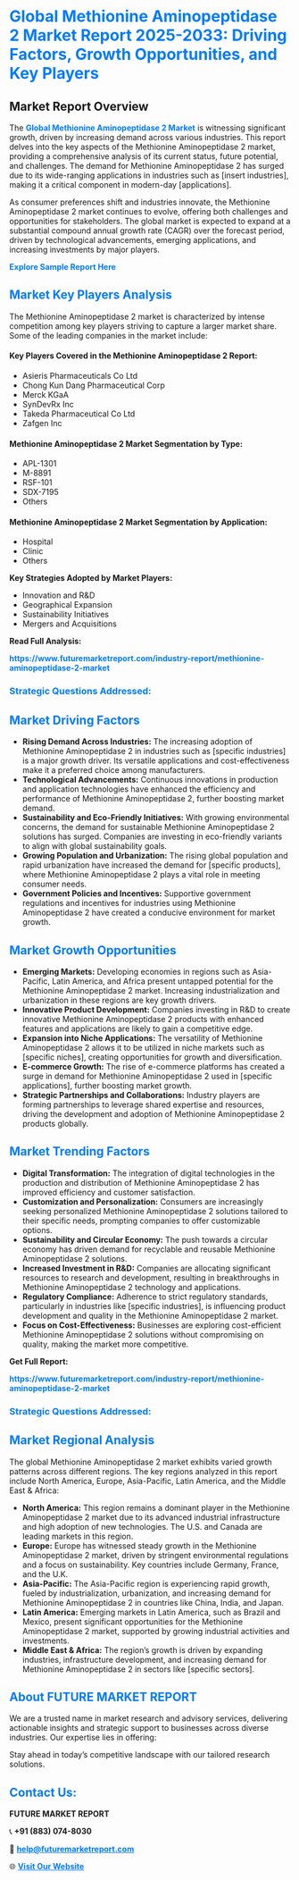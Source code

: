 <h1 style="color: #007BFF;">Global Methionine Aminopeptidase 2 Market Report 2025-2033: Driving Factors, Growth Opportunities, and Key Players</h1>

<section id="overview">
<h2>Market Report Overview</h2>
<p>The <a href="https://www.futuremarketreport.com/industry-report/methionine-aminopeptidase-2-market" style="color: #007BFF; text-decoration: none;"><strong>Global Methionine Aminopeptidase 2 Market</strong></a> is witnessing significant growth, driven by increasing demand across various industries. This report delves into the key aspects of the Methionine Aminopeptidase 2 market, providing a comprehensive analysis of its current status, future potential, and challenges. The demand for Methionine Aminopeptidase 2 has surged due to its wide-ranging applications in industries such as [insert industries], making it a critical component in modern-day [applications].</p>
<p>As consumer preferences shift and industries innovate, the Methionine Aminopeptidase 2 market continues to evolve, offering both challenges and opportunities for stakeholders. The global market is expected to expand at a substantial compound annual growth rate (CAGR) over the forecast period, driven by technological advancements, emerging applications, and increasing investments by major players.</p>
</section>

<section id="overview">
<p><a href="https://www.futuremarketreport.com/request-sample/reportId=86191" style="color: #007BFF; text-decoration: none;"><strong>Explore Sample Report Here</strong></a></p>
</section>

<section id="key-players">
<h2 style="color: #007BFF;">Market Key Players Analysis</h2>
<p>The Methionine Aminopeptidase 2 market is characterized by intense competition among key players striving to capture a larger market share. Some of the leading companies in the market include:</p>
<h4>Key Players Covered in the Methionine Aminopeptidase 2 Report:</h4>
<ul><li>Asieris Pharmaceuticals Co Ltd</li><li>Chong Kun Dang Pharmaceutical Corp</li><li>Merck KGaA</li><li>SynDevRx Inc</li><li>Takeda Pharmaceutical Co Ltd</li><li>Zafgen Inc</li></ul>
<h4>Methionine Aminopeptidase 2 Market Segmentation by Type:</h4>
<ul><li>APL-1301</li><li>M-8891</li><li>RSF-101</li><li>SDX-7195</li><li>Others</li></ul>

<h4>Methionine Aminopeptidase 2 Market Segmentation by Application:</h4>
<ul><li>Hospital</li><li>Clinic</li><li>Others</li></ul>
<p><strong>Key Strategies Adopted by Market Players:</strong></p>
<ul>
<li>Innovation and R&D</li>
<li>Geographical Expansion</li>
<li>Sustainability Initiatives</li>
<li>Mergers and Acquisitions</li>
</ul>
</section>

<section>
<p><strong>Read Full Analysis: </strong></p><a href="https://www.futuremarketreport.com/industry-report/methionine-aminopeptidase-2-market" style="color: #007BFF; text-decoration: none;"><strong>https://www.futuremarketreport.com/industry-report/methionine-aminopeptidase-2-market</strong></a>
<h3 style="color: #007BFF;">Strategic Questions Addressed:</h3>
</section>

<section id="driving-factors">
<h2 style="color: #007BFF;">Market Driving Factors</h2>
<ul>
<li><strong>Rising Demand Across Industries:</strong> The increasing adoption of Methionine Aminopeptidase 2 in industries such as [specific industries] is a major growth driver. Its versatile applications and cost-effectiveness make it a preferred choice among manufacturers.</li>
<li><strong>Technological Advancements:</strong> Continuous innovations in production and application technologies have enhanced the efficiency and performance of Methionine Aminopeptidase 2, further boosting market demand.</li>
<li><strong>Sustainability and Eco-Friendly Initiatives:</strong> With growing environmental concerns, the demand for sustainable Methionine Aminopeptidase 2 solutions has surged. Companies are investing in eco-friendly variants to align with global sustainability goals.</li>
<li><strong>Growing Population and Urbanization:</strong> The rising global population and rapid urbanization have increased the demand for [specific products], where Methionine Aminopeptidase 2 plays a vital role in meeting consumer needs.</li>
<li><strong>Government Policies and Incentives:</strong> Supportive government regulations and incentives for industries using Methionine Aminopeptidase 2 have created a conducive environment for market growth.</li>
</ul>
</section>

<section id="growth-opportunities">
<h2 style="color: #007BFF;">Market Growth Opportunities</h2>
<ul>
<li><strong>Emerging Markets:</strong> Developing economies in regions such as Asia-Pacific, Latin America, and Africa present untapped potential for the Methionine Aminopeptidase 2 market. Increasing industrialization and urbanization in these regions are key growth drivers.</li>
<li><strong>Innovative Product Development:</strong> Companies investing in R&D to create innovative Methionine Aminopeptidase 2 products with enhanced features and applications are likely to gain a competitive edge.</li>
<li><strong>Expansion into Niche Applications:</strong> The versatility of Methionine Aminopeptidase 2 allows it to be utilized in niche markets such as [specific niches], creating opportunities for growth and diversification.</li>
<li><strong>E-commerce Growth:</strong> The rise of e-commerce platforms has created a surge in demand for Methionine Aminopeptidase 2 used in [specific applications], further boosting market growth.</li>
<li><strong>Strategic Partnerships and Collaborations:</strong> Industry players are forming partnerships to leverage shared expertise and resources, driving the development and adoption of Methionine Aminopeptidase 2 products globally.</li>
</ul>
</section>

<section id="trending-factors">
<h2 style="color: #007BFF;">Market Trending Factors</h2>
<ul>
<li><strong>Digital Transformation:</strong> The integration of digital technologies in the production and distribution of Methionine Aminopeptidase 2 has improved efficiency and customer satisfaction.</li>
<li><strong>Customization and Personalization:</strong> Consumers are increasingly seeking personalized Methionine Aminopeptidase 2 solutions tailored to their specific needs, prompting companies to offer customizable options.</li>
<li><strong>Sustainability and Circular Economy:</strong> The push towards a circular economy has driven demand for recyclable and reusable Methionine Aminopeptidase 2 solutions.</li>
<li><strong>Increased Investment in R&D:</strong> Companies are allocating significant resources to research and development, resulting in breakthroughs in Methionine Aminopeptidase 2 technology and applications.</li>
<li><strong>Regulatory Compliance:</strong> Adherence to strict regulatory standards, particularly in industries like [specific industries], is influencing product development and quality in the Methionine Aminopeptidase 2 market.</li>
<li><strong>Focus on Cost-Effectiveness:</strong> Businesses are exploring cost-efficient Methionine Aminopeptidase 2 solutions without compromising on quality, making the market more competitive.</li>
</ul>
</section>

<section>
<p><strong>Get Full Report: </strong></p><a href="https://www.futuremarketreport.com/industry-report/methionine-aminopeptidase-2-market" style="color: #007BFF; text-decoration: none;"><strong>https://www.futuremarketreport.com/industry-report/methionine-aminopeptidase-2-market</strong></a>
<h3 style="color: #007BFF;">Strategic Questions Addressed:</h3>
</section>


<section id="regional-analysis">
<h2 style="color: #007BFF;">Market Regional Analysis</h2>
<p>The global Methionine Aminopeptidase 2 market exhibits varied growth patterns across different regions. The key regions analyzed in this report include North America, Europe, Asia-Pacific, Latin America, and the Middle East & Africa:</p>
<ul>
<li><strong>North America:</strong> This region remains a dominant player in the Methionine Aminopeptidase 2 market due to its advanced industrial infrastructure and high adoption of new technologies. The U.S. and Canada are leading markets in this region.</li>
<li><strong>Europe:</strong> Europe has witnessed steady growth in the Methionine Aminopeptidase 2 market, driven by stringent environmental regulations and a focus on sustainability. Key countries include Germany, France, and the U.K.</li>
<li><strong>Asia-Pacific:</strong> The Asia-Pacific region is experiencing rapid growth, fueled by industrialization, urbanization, and increasing demand for Methionine Aminopeptidase 2 in countries like China, India, and Japan.</li>
<li><strong>Latin America:</strong> Emerging markets in Latin America, such as Brazil and Mexico, present significant opportunities for the Methionine Aminopeptidase 2 market, supported by growing industrial activities and investments.</li>
<li><strong>Middle East & Africa:</strong> The region’s growth is driven by expanding industries, infrastructure development, and increasing demand for Methionine Aminopeptidase 2 in sectors like [specific sectors].</li>
</ul>
</section>

<footer>
<h2 style="color: #007BFF;">About FUTURE MARKET REPORT</h2>
<p>We are a trusted name in market research and advisory services, delivering actionable insights and strategic support to businesses across diverse industries. Our expertise lies in offering:</p>

<p>Stay ahead in today’s competitive landscape with our tailored research solutions.</p>

<h2 style="color: #007BFF;">Contact Us:</h2>
<p><strong>FUTURE MARKET REPORT</strong></p>
<p>📞 <strong>+91 (883) 074-8030</strong></p>
<p>📧 <strong><a href="mailto:help@futuremarketreport.com" style="color: #007BFF;">help@futuremarketreport.com</a></strong></p>
<p>🌐 <strong><a href="https://www.futuremarketreport.com/" style="color: #007BFF;">Visit Our Website</a></strong></p>
</footer>